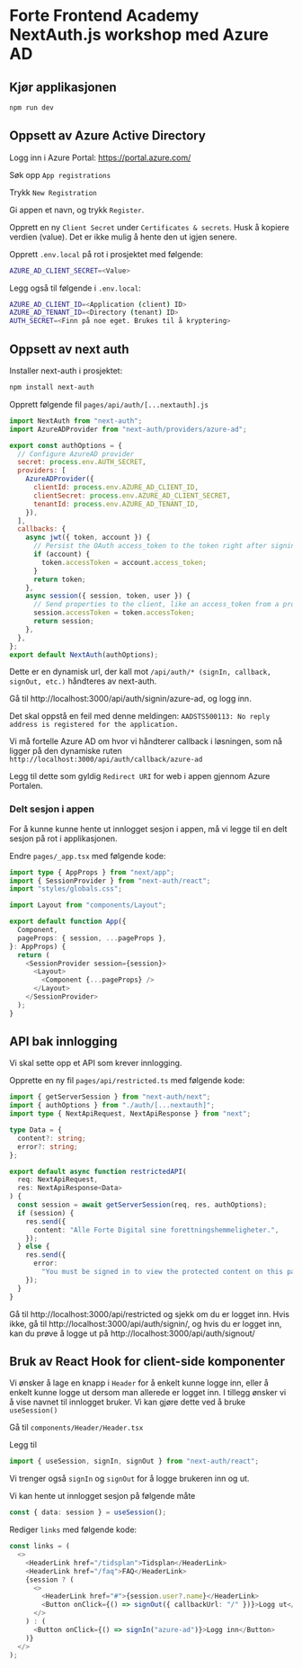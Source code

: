 # Forte Frontend Academy NextAuth.js workshop med Azure AD

## Kjør applikasjonen

```bash
npm run dev
```

## Oppsett av Azure Active Directory

Logg inn i Azure Portal: https://portal.azure.com/

Søk opp `App registrations`

Trykk `New Registration`

Gi appen et navn, og trykk `Register`.

Opprett en ny `Client Secret` under `Certificates & secrets`. Husk å kopiere verdien (value). Det er ikke mulig å hente den ut igjen senere.

Opprett `.env.local` på rot i prosjektet med følgende:

```bash
AZURE_AD_CLIENT_SECRET=<Value>
```

Legg også til følgende i `.env.local`:

```bash
AZURE_AD_CLIENT_ID=<Application (client) ID>
AZURE_AD_TENANT_ID=<Directory (tenant) ID>
AUTH_SECRET=<Finn på noe eget. Brukes til å kryptering>
```

## Oppsett av next auth

Installer next-auth i prosjektet:

```bash
npm install next-auth
```

Opprett følgende fil `pages/api/auth/[...nextauth].js`

```javascript
import NextAuth from "next-auth";
import AzureADProvider from "next-auth/providers/azure-ad";

export const authOptions = {
  // Configure AzureAD provider
  secret: process.env.AUTH_SECRET,
  providers: [
    AzureADProvider({
      clientId: process.env.AZURE_AD_CLIENT_ID,
      clientSecret: process.env.AZURE_AD_CLIENT_SECRET,
      tenantId: process.env.AZURE_AD_TENANT_ID,
    }),
  ],
  callbacks: {
    async jwt({ token, account }) {
      // Persist the OAuth access_token to the token right after signin
      if (account) {
        token.accessToken = account.access_token;
      }
      return token;
    },
    async session({ session, token, user }) {
      // Send properties to the client, like an access_token from a provider.
      session.accessToken = token.accessToken;
      return session;
    },
  },
};
export default NextAuth(authOptions);
```

Dette er en dynamisk url, der kall mot `/api/auth/* (signIn, callback, signOut, etc.)` håndteres av next-auth.

Gå til http://localhost:3000/api/auth/signin/azure-ad, og logg inn.

Det skal oppstå en feil med denne meldingen: `AADSTS500113: No reply address is registered for the application.`

Vi må fortelle Azure AD om hvor vi håndterer callback i løsningen, som nå ligger på den dynamiske ruten
`http://localhost:3000/api/auth/callback/azure-ad`

Legg til dette som gyldig `Redirect URI` for web i appen gjennom Azure Portalen.

### Delt sesjon i appen

For å kunne kunne hente ut innlogget sesjon i appen, må vi legge til en delt sesjon på rot i applikasjonen.

Endre `pages/_app.tsx` med følgende kode:

```typescript
import type { AppProps } from "next/app";
import { SessionProvider } from "next-auth/react";
import "styles/globals.css";

import Layout from "components/Layout";

export default function App({
  Component,
  pageProps: { session, ...pageProps },
}: AppProps) {
  return (
    <SessionProvider session={session}>
      <Layout>
        <Component {...pageProps} />
      </Layout>
    </SessionProvider>
  );
}
```

## API bak innlogging

Vi skal sette opp et API som krever innlogging.

Opprette en ny fil `pages/api/restricted.ts` med følgende kode:

```typescript
import { getServerSession } from "next-auth/next";
import { authOptions } from "./auth/[...nextauth]";
import type { NextApiRequest, NextApiResponse } from "next";

type Data = {
  content?: string;
  error?: string;
};

export default async function restrictedAPI(
  req: NextApiRequest,
  res: NextApiResponse<Data>
) {
  const session = await getServerSession(req, res, authOptions);
  if (session) {
    res.send({
      content: "Alle Forte Digital sine forettningshemmeligheter.",
    });
  } else {
    res.send({
      error:
        "You must be signed in to view the protected content on this page.",
    });
  }
}
```

Gå til http://localhost:3000/api/restricted og sjekk om du er logget inn. Hvis ikke, gå til http://localhost:3000/api/auth/signin/, og hvis du er logget inn, kan du prøve å logge ut på http://localhost:3000/api/auth/signout/

## Bruk av React Hook for client-side komponenter

Vi ønsker å lage en knapp i `Header` for å enkelt kunne logge inn, eller å enkelt kunne logge ut dersom man allerede er logget inn. I tillegg ønsker vi å vise navnet til innlogget bruker. Vi kan gjøre dette ved å bruke `useSession()`

Gå til `components/Header/Header.tsx`

Legg til

```typescript
import { useSession, signIn, signOut } from "next-auth/react";
```

Vi trenger også `signIn` og `signOut` for å logge brukeren inn og ut.

Vi kan hente ut innlogget sesjon på følgende måte

```typescript
const { data: session } = useSession();
```

Rediger `links` med følgende kode:

```typescript
const links = (
  <>
    <HeaderLink href="/tidsplan">Tidsplan</HeaderLink>
    <HeaderLink href="/faq">FAQ</HeaderLink>
    {session ? (
      <>
        <HeaderLink href="#">{session.user?.name}</HeaderLink>
        <Button onClick={() => signOut({ callbackUrl: "/" })}>Logg ut</Button>
      </>
    ) : (
      <Button onClick={() => signIn("azure-ad")}>Logg inn</Button>
    )}
  </>
);
```
